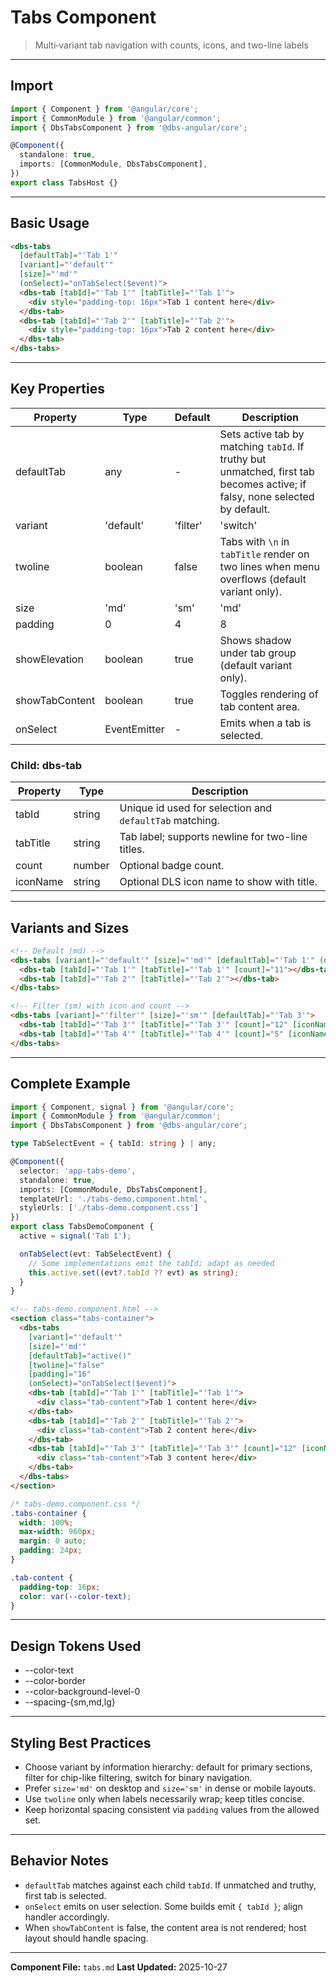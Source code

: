 # Tabs Component

> Multi‑variant tab navigation with counts, icons, and two-line labels

---

## Import

```typescript
import { Component } from '@angular/core';
import { CommonModule } from '@angular/common';
import { DbsTabsComponent } from '@dbs-angular/core';

@Component({
  standalone: true,
  imports: [CommonModule, DbsTabsComponent],
})
export class TabsHost {}
```

---

## Basic Usage

```html
<dbs-tabs
  [defaultTab]="'Tab 1'"
  [variant]="'default'"
  [size]="'md'"
  (onSelect)="onTabSelect($event)">
  <dbs-tab [tabId]="'Tab 1'" [tabTitle]="'Tab 1'">
    <div style="padding-top: 16px">Tab 1 content here</div>
  </dbs-tab>
  <dbs-tab [tabId]="'Tab 2'" [tabTitle]="'Tab 2'">
    <div style="padding-top: 16px">Tab 2 content here</div>
  </dbs-tab>
</dbs-tabs>
```

---

## Key Properties

| Property | Type | Default | Description |
|----------|------|---------|-------------|
| defaultTab | any | - | Sets active tab by matching `tabId`. If truthy but unmatched, first tab becomes active; if falsy, none selected by default. |
| variant | 'default'|'filter'|'switch'|'sub-tab' | 'default' | Visual style of tabs (replaces deprecated `type`). |
| twoline | boolean | false | Tabs with `\n` in `tabTitle` render on two lines when menu overflows (default variant only). |
| size | 'md'|'sm' | 'md' | Size for default and filter variants. |
| padding | 0|4|8|12|16|20|24|32 | 0 | Horizontal padding utility applied to the group. |
| showElevation | boolean | true | Shows shadow under tab group (default variant only). |
| showTabContent | boolean | true | Toggles rendering of tab content area. |
| onSelect | EventEmitter | - | Emits when a tab is selected. |

### Child: dbs-tab

| Property | Type | Description |
|----------|------|-------------|
| tabId | string | Unique id used for selection and `defaultTab` matching. |
| tabTitle | string | Tab label; supports newline for two-line titles. |
| count | number | Optional badge count. |
| iconName | string | Optional DLS icon name to show with title. |

---

## Variants and Sizes

```html
<!-- Default (md) -->
<dbs-tabs [variant]="'default'" [size]="'md'" [defaultTab]="'Tab 1'" (onSelect)="onTabSelect($event)">
  <dbs-tab [tabId]="'Tab 1'" [tabTitle]="'Tab 1'" [count]="11"></dbs-tab>
  <dbs-tab [tabId]="'Tab 2'" [tabTitle]="'Tab 2'"></dbs-tab>
</dbs-tabs>

<!-- Filter (sm) with icon and count -->
<dbs-tabs [variant]="'filter'" [size]="'sm'" [defaultTab]="'Tab 3'">
  <dbs-tab [tabId]="'Tab 3'" [tabTitle]="'Tab 3'" [count]="12" [iconName]="'heart'"></dbs-tab>
  <dbs-tab [tabId]="'Tab 4'" [tabTitle]="'Tab 4'" [count]="5" [iconName]="'user'"></dbs-tab>
</dbs-tabs>
```

---

## Complete Example

```typescript
import { Component, signal } from '@angular/core';
import { CommonModule } from '@angular/common';
import { DbsTabsComponent } from '@dbs-angular/core';

type TabSelectEvent = { tabId: string } | any;

@Component({
  selector: 'app-tabs-demo',
  standalone: true,
  imports: [CommonModule, DbsTabsComponent],
  templateUrl: './tabs-demo.component.html',
  styleUrls: ['./tabs-demo.component.css']
})
export class TabsDemoComponent {
  active = signal('Tab 1');

  onTabSelect(evt: TabSelectEvent) {
    // Some implementations emit the tabId; adapt as needed
    this.active.set((evt?.tabId ?? evt) as string);
  }
}
```

```html
<!-- tabs-demo.component.html -->
<section class="tabs-container">
  <dbs-tabs
    [variant]="'default'"
    [size]="'md'"
    [defaultTab]="active()"
    [twoline]="false"
    [padding]="16"
    (onSelect)="onTabSelect($event)">
    <dbs-tab [tabId]="'Tab 1'" [tabTitle]="'Tab 1'">
      <div class="tab-content">Tab 1 content here</div>
    </dbs-tab>
    <dbs-tab [tabId]="'Tab 2'" [tabTitle]="'Tab 2'">
      <div class="tab-content">Tab 2 content here</div>
    </dbs-tab>
    <dbs-tab [tabId]="'Tab 3'" [tabTitle]="'Tab 3'" [count]="12" [iconName]="'heart'">
      <div class="tab-content">Tab 3 content here</div>
    </dbs-tab>
  </dbs-tabs>
</section>
```

```css
/* tabs-demo.component.css */
.tabs-container {
  width: 100%;
  max-width: 960px;
  margin: 0 auto;
  padding: 24px;
}

.tab-content {
  padding-top: 16px;
  color: var(--color-text);
}
```

---

## Design Tokens Used

- --color-text
- --color-border
- --color-background-level-0
- --spacing-{sm,md,lg}

---

## Styling Best Practices

- Choose variant by information hierarchy: default for primary sections, filter for chip-like filtering, switch for binary navigation.
- Prefer `size='md'` on desktop and `size='sm'` in dense or mobile layouts.
- Use `twoline` only when labels necessarily wrap; keep titles concise.
- Keep horizontal spacing consistent via `padding` values from the allowed set.

---

## Behavior Notes

- `defaultTab` matches against each child `tabId`. If unmatched and truthy, first tab is selected.
- `onSelect` emits on user selection. Some builds emit `{ tabId }`; align handler accordingly.
- When `showTabContent` is false, the content area is not rendered; host layout should handle spacing.

---

**Component File:** `tabs.md`
**Last Updated:** 2025-10-27


